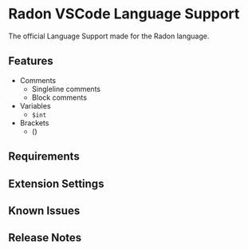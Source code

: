 # Radon VSCode Language Support
The official Language Support made for the Radon language. 
## Features
- Comments
    - Singleline comments
    - Block comments
- Variables
    - `$int` 
- Brackets
    - ()
## Requirements

## Extension Settings

## Known Issues

## Release Notes


